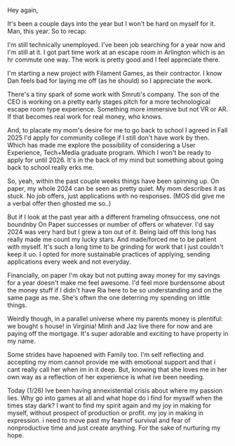 Hey again,

It's been a couple days into the year but I won't be hard on myself for it. Man, this year. So to recap: 

I'm still technically unemployed. I've been job searching for a year now and I'm still at it. I got part time work at an escape room in Arlington which is an hr commute one way. The work is pretty good and I feel appreciate there.

I'm starting a new project with Filament Games, as their contractor. I know Dan feels bad for laying me off (as he should) so I appreciate the work.

There's a tiny spark of some work with Smruti's company. The son of the CEO is working on a pretty early stages pitch for a more technological escape room type experience. Something more immersive but not VR or AR.
If that becomes real work for real money, who knows.

And, to placate my mom's desire for me to go back to school I agreed in Fall 2025 I'd apply for community college if I still don't have work by then. Which has made me explore the possibility of considering a User Experience, Tech+Media graduate program. Which I won't be ready to apply for until 2026. It's in the back of my mind but something about going back to school really erks me.

So, yeah, within the past couple weeks things have been spinning up. On paper, my whole 2024 can be seen as pretty quiet. My mom describes it as stuck. No job offers, just applications with no responses. (MOS did give me a verbal offer then ghosted me so..)

But if I look at the past year aith a different frameling ofnsuccess, one not boundnby On Paper successes or number of offers or whatever. I'd say 2024 was very hard but I grew a ton out of it. Being laid off this long has really made me count my lucky stars. And made/forced me to be patient with myself. It's such a long time to be grinding for work that I just couldn't keep it uo. I opted for more sustainable practices of applying, sending applications every week and not everyday. 

Financially, on paper I'm okay but not putting away money for my savings for a year doesn't make me feel awesome. I'd feel more burdensome about the money stuff if I didn't have Ria here to be so understanding and on the same page as me. She's oftwn the one deterring my spending on little things. 

Weirdly though, in a parallel universe where my parents money is plentiful: we bought s house! in Virginia! Minh and Jaz live there for now and are paying off the mortgage. It's super adorable and exciting to have property in my name.

Some strides have hapoened with Family too. I'm self reflecting and accepting my mom cannot provide me with emotional support and that i cant really call her when im in it deep. But, knowing that she loves me in her own way as a reflection of her experience is what ive been needing.

Today (1/26) Ive been having annexistential crisis about where my passion lies. Why go into games at all and what hope do i find for myswlf when the times stay dark? I want to find my spirit again and my joy in making for myself, without prospect of production or profit. my joy in making in expression. i need to move past my fearnof survival and fear of nonproductive time and just create anything. For the sake of nurturing my hope.
